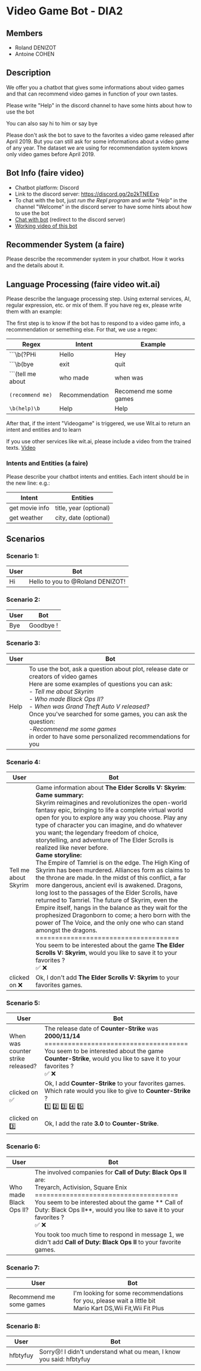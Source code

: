 # Video Game Bot - DIA2

## Members
- Roland DENIZOT
- Antoine COHEN

## Description
We offer you a chatbot that gives some informations about video games and that can recommend video games in function of your own tastes.

Please write "Help" in the discord channel to have some hints about how to use the bot

You can also say hi to him or say bye

Please don't ask the bot to save to the favorites a video game released after April 2019. But you can still ask for some informations about a video game of any year. The dataset we are using for recommendation system knows only video games before April 2019.

## Bot Info  (faire video)
- Chatbot platform: Discord
- Link to the discord server: https://discord.gg/2p2kTNEExp
- To chat with the bot, just *run the Repl program* and *write "Help"* in the channel "Welcome" in the discord server to have some hints about how to use the bot
- [Chat with bot](https://discord.gg/2p2kTNEExp) (redirect to the discord server)
- [Working video of this bot](https://www.youtube.com/watch?v=YOUTUBE_VIDEO_ID_HERE)

## Recommender System (a faire)
Please describe the recommender system in your chatbot. How it works and the details about it.

## Language Processing (faire video wit.ai)
Please describe the language processing step. Using external services, AI, regular expression, etc. or mix of them.
If you have reg ex, please write them with an example:

The first step is to know if the bot has to respond to a video game info, a recommendation or semething else. For that, we use a regex:

| Regex    | Intent | Example    |
|----------|--------|------------|
| ```\b(?P<greeting>Hi|Hello|Hey|hello|hi)\b``` | Hello | Hi |
| ```\b(bye|exit|quit|leave|stop)\b``` | Exit | bye |
| ```(tell me about|who made|when was|released)``` | Videogame | Tell me about Skyrim<br>Who made Black Ops II?<br>When was Grand Theft Auto V released? |
| ```(recommend me)``` | Recommendation | Recomend me some games |
| ```\b(help)\b``` | Help | Help |


After that, if the intent "Videogame" is triggered, we use Wit.ai to return an intent and entities and to learn

If you use other services like wit.ai, please include a video from the trained texts. [Video](https://www.youtube.com/watch?v=YOUTUBE_VIDEO_ID_HERE)



### Intents and Entities (a faire)
Please describe your chatbot intents and entities.
Each intent should be in the new line:
e.g.:

| Intent         | Entities               |
|----------------|------------------------|
| get movie info | title, year (optional) |
| get weather    | city, date (optional)  |

## Scenarios

### Scenario 1:
| User | Bot                                                     |
|------|---------------------------------------------------------|
| Hi   | Hello to you to @Roland DENIZOT!                        |

### Scenario 2:
| User | Bot                                                     |
|------|---------------------------------------------------------|
| Bye   | Goodbye !                        |

### Scenario 3:
| User | Bot                                                     |
|------|---------------------------------------------------------|
| Help   | To use the bot, ask a question about plot, release date or creators of video games<br>Here are some examples of questions you can ask:<br>- *Tell me about Skyrim*<br>- *Who made Black Ops II?*<br>- *When was Grand Theft Auto V released?*<br>Once you've searched for some games, you can ask the question:<br>-*Recommend me some games*<br>in order to have some personalized recommendations for you                        |

### Scenario 4:
| User     | Bot                                              |
|----------|--------------------------------------------------|
| Tell me about Skyrim    | Game information about **The Elder Scrolls V: Skyrim**:<br>**Game summary:** <br>Skyrim reimagines and revolutionizes the open-world fantasy epic, bringing to life a complete virtual world open for you to explore any way you choose. Play any type of character you can imagine, and do whatever you want; the legendary freedom of choice, storytelling, and adventure of The Elder Scrolls is realized like never before.<br>**Game storyline:** <br>The Empire of Tamriel is on the edge. The High King of Skyrim has been murdered. Alliances form as claims to the throne are made. In the midst of this conflict, a far more dangerous, ancient evil is awakened. Dragons, long lost to the passages of the Elder Scrolls, have returned to Tamriel. The future of Skyrim, even the Empire itself, hangs in the balance as they wait for the prophesized Dragonborn to come; a hero born with the power of The Voice, and the only one who can stand amongst the dragons.<br>=====================================<br>You seem to be interested about the game **The Elder Scrolls V: Skyrim**, would you like to save it to your favorites ?<br>✅ ❌                        |
| clicked on ❌   | Ok, I don't add **The Elder Scrolls V: Skyrim** to your favorites games.                        |

### Scenario 5:
| User | Bot                                                     |
|------|---------------------------------------------------------|
| When was counter strike released?   | The release date of **Counter-Strike** was **2000/11/14**<br>=====================================<br>You seem to be interested about the game **Counter-Strike**, would you like to save it to your favorites ?<br>✅ ❌                        |
| clicked on ✅   | Ok, I add **Counter-Strike** to your favorites games.<br>Which rate would you like to give to **Counter-Strike** ?<br>1️⃣ 2️⃣ 3️⃣ 4️⃣ 5️⃣                       |
| clicked on 3️⃣   | Ok, I add the rate **3.0** to **Counter-Strike**.                      |

### Scenario 6:
| User              | Bot                                                      |
|-------------------|----------------------------------------------------------|
| Who made Black Ops II?   | The involved companies for **Call of Duty: Black Ops II** are: <br>Treyarch, Activision, Square Enix<br>=====================================<br>You seem to be interested about the game ** Call of Duty: Black Ops II**, would you like to save it to your favorites ?<br>✅ ❌ |
|  | You took too much time to respond in message 1, we didn't add **Call of Duty: Black Ops II** to your favorite games.       |

### Scenario 7:
| User | Bot                                                     |
|------|---------------------------------------------------------|
| Recommend me some games    | I'm looking for some recommendations for you, please wait a little bit<br>Mario Kart DS,Wii Fit,Wii Fit Plus|

### Scenario 8:
| User | Bot                                                     |
|------|---------------------------------------------------------|
| hfbtyfuy    | Sorry😢! I didn't understand what ou mean, I know you said: hfbtyfuy|